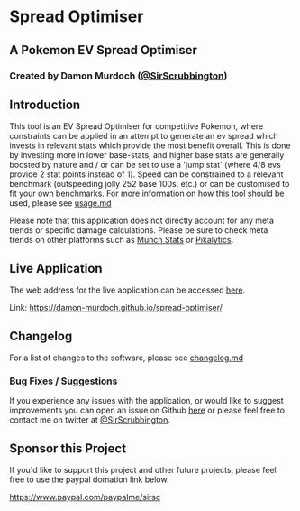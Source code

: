 # Spread Optimiser
## A Pokemon EV Spread Optimiser
### Created by Damon Murdoch ([@SirScrubbington](https://twitter.com/SirScrubbington))

## Introduction
This tool is an EV Spread Optimiser for competitive Pokemon, where constraints can be applied
in an attempt to generate an ev spread which invests in relevant stats which provide the most
benefit overall. This is done by investing more in lower base-stats, and higher base stats are
generally boosted by nature and / or can be set to use a 'jump stat' (where 4/8 evs provide 2 
stat points instead of 1). Speed can be constrained to a relevant benchmark (outspeeding jolly
252 base 100s, etc.) or can be customised to fit your own benchmarks. For more information on
how this tool should be used, please see [usage.md](./usage.md)

Please note that this application does not directly account for any meta trends or specific
damage calculations. Please be sure to check meta trends on other platforms such as 
[Munch Stats](https://munchstats.com/) or [Pikalytics](https://pikalytics.com/).

## Live Application
The web address for the live application can be accessed 
[here](https://damon-murdoch.github.io/spread-optimiser/).

Link: https://damon-murdoch.github.io/spread-optimiser/

## Changelog

For a list of changes to the software, please see [changelog.md](changelog.md)

### Bug Fixes / Suggestions
If you experience any issues with the application, or would like to suggest improvements
you can open an issue on Github [here](https://github.com/damon-murdoch/spread-optimiser/issues) or please feel free to contact me on twitter at [@SirScrubbington](https://twitter.com/SirScrubbington).

## Sponsor this Project
If you'd like to support this project and other future projects, 
please feel free to use the paypal domation link below.

https://www.paypal.com/paypalme/sirsc
